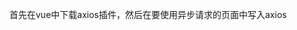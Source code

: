 首先在vue中下载axios插件，然后在要使用异步请求的页面中写入axios
<script>
import axios from "axios";


2.在页面上面写前端代码
//<form @submit="insertData">
//       <input type="text" v-model="name">
//       <button>添加</button>
//     </form>
//     <ul>
//       <li v-for="item,index in clazzList">
//         {{item.name}}
//         <span @click="del(item.id)">删除</span>
//       </li>
//     </ul>


3.写增删查功能

export default {
  name: "home",

  data() {
    return {
      clazzList: [],
      name: ""
    };
  },
  methods: {
    getList() {
      axios
        .get("http://127.0.0.1:7001/hell")
        .then(res => {
          console.log(res);
          this.clazzList = res.data;
        })
        .catch(err => {
          console.log(err);
        });
    },
    del(id) {
      axios
        .delete("http://127.0.0.1:7001/delhell/" + id)
        .then(response => {
          console.log(response);
          // this.clazzList = res.data;
          // this.getCollect();
          // this.ctx.redirect("/hell");
        })
        .catch(error => {
          console.log(error);
        });
    },

    insertData() {
      axios
        .post("http://127.0.0.1:7001/addhell", {
          name: this.name
        })
        .then(res => {
          this.clazzList = res.data;
        })
        .catch(err => {
          console.log(err);
        });
    }
  },
  created() {
    this.getList();
  },
  components: { menulist }
};
/script

4.在egg项目里面跨域

https://www.jianshu.com/p/0ddd84f4063c

5.在egg项目里连接数据库
https://blog.csdn.net/weixin_34351321/article/details/87072545


6.controller的home.js
'use strict';

const Controller = require('egg').Controller;

class HomeController extends Controller {
  async index() {
    await this.ctx.render("login.html")
  }
  async hell() {
    const clazzList = await this.app.model.Clazz.findAll();//查询班级列表
    this.ctx.body = clazzList
  }
  async addhell() {
      const namee = this.ctx.request.body.name
      const clazz = {
          name:namee
      }
      await this.app.model.Clazz.create(clazz);
      this.ctx.body = clazzList;

  }
  async delhell() {
    // const id = this.ctx.request.body.id;
    // // let id = this.ctx.params.id;
    // const clazz = await this.app.model.Clazz.findOne({
    //     where: {
    //         id: id
    //     }
    // });
    // clazz.destroy();

    // // clazzList.splice(id,1); //删除数据
    // this.ctx.body = clazzList;


    // // this.ctx.redirect("/clazz")


    // const id = this.ctx.request.body.clazz_id;
    // const {ctx} = this;
        const id = this.ctx.params.id;
    const clazzs = await this.app.model.Clazz.findOne({
        where: {
            id: id
        }
    });
    clazzs.destroy(id);

    //     ctx.body = await ctx.service.clazz.destroy(id)

}
}


module.exports = HomeController;


6.model的clazz.js


module.exports = app => {
    const {
        STRING
    } = app.Sequelize;

    const Clazz = app.model.define('clazz', {  //sequelize会自动创建主键
        name: STRING,
    })

    return Clazz;
}

7.model的students.js

module.exports = app => {
    const {
        STRING
    } = app.Sequelize;

    const Students = app.model.define('students', {
        name: STRING,
    })

    Students.associate = function () {
        app.model.Students.belongsTo(app.model.Clazz, {  //设置外键
            foreignKey: 'clazz_id',
            as: 'clazz'
        })
    }

    return Students;
}
